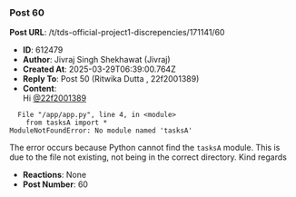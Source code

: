 ### Post 60
**Post URL**: /t/tds-official-project1-discrepencies/171141/60
- **ID**: 612479
- **Author**: Jivraj Singh Shekhawat (Jivraj)
- **Created At**: 2025-03-29T06:39:00.764Z
- **Reply To**: Post 50 (Ritwika Dutta , 22f2001389)
- **Content**:  
  Hi <a class="mention" href="/u/22f2001389">@22f2001389</a>
<pre data-code-wrap="Traceback"><code class="lang-Traceback">  File "/app/app.py", line 4, in &lt;module&gt;
    from tasksA import *
ModuleNotFoundError: No module named 'tasksA'
</code></pre>
The error occurs because Python cannot find the <code>tasksA</code> module. This is due to the file not existing, not being in the correct directory.
Kind regards
- **Reactions**: None
- **Post Number**: 60

